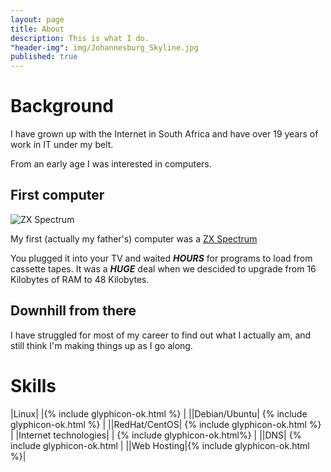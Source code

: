 ```yaml
---
layout: page
title: About
description: This is what I do.
"header-img": img/Johannesburg_Skyline.jpg
published: true
---
```



# Background

I have grown up with the Internet in South Africa and have over 19 years of work in IT under my belt.

From an early age I was interested in computers.

## First computer

![ZX Spectrum](//upload.wikimedia.org/wikipedia/commons/thumb/3/33/ZXSpectrum48k.jpg/220px-ZXSpectrum48k.jpg "ZX Spectrum 16k")

My first (actually my father's) computer was a [ZX Spectrum](https://en.wikipedia.org/wiki/ZX_Spectrum#ZX_Spectrum_16K.2F48K) 

You plugged it into your TV and waited ***HOURS*** for programs to load from cassette tapes. It was a ***HUGE*** deal when we descided to upgrade from 16 Kilobytes of RAM to 48 Kilobytes.

## Downhill from there

I have struggled for most of my career to find out what I actually am, and still think I'm making things up as I go along.

# Skills

|Linux| |{% include glyphicon-ok.html %} |
||Debian/Ubuntu| {% include glyphicon-ok.html %} |
||RedHat/CentOS| {% include glyphicon-ok.html %} |
|Internet technologies| | {% include glyphicon-ok.html%} |
||DNS| {% include glyphicon-ok.html | 
||Web Hosting|{% include glyphicon-ok.html %}|

